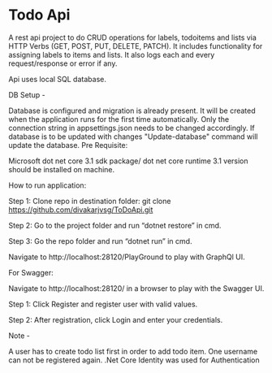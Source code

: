 
# Todo Api

A rest api project to do CRUD operations for labels, todoitems and lists via HTTP Verbs (GET, POST, PUT, DELETE, PATCH). It includes functionality for assigning labels to items and lists. It also logs each and every request/response or error if any.

Api uses local SQL database.

DB Setup -

Database is configured and migration is already present. It will be created when the application runs for the first time automatically. Only the connection string in appsettings.json needs to be changed accordingly.
If database is to be updated with changes "Update-database" command will update the database.
Pre Requisite:

Microsoft dot net core 3.1 sdk package/ dot net core runtime 3.1 version should be installed on machine.

How to run application:

Step 1: Clone repo in destination folder: git clone https://github.com/divakarjvsg/ToDoApi.git

Step 2: Go to the project folder and run “dotnet restore” in cmd.

Step 3: Go the repo folder and run “dotnet run” in cmd.

Navigate to http://localhost:28120/PlayGround to play with GraphQl UI.


For Swagger:

Navigate to http://localhost:28120/ in a browser to play with the Swagger UI.

Step 1: Click Register and register user with valid values.

Step 2: After registration, click Login and enter your credentials.


Note -

A user has to create todo list first in order to add todo item.
One username can not be registered again.
.Net Core Identity was used for Authentication 
